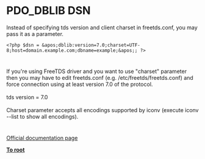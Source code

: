 # PDO_DBLIB DSN



Instead of specifying tds version and client charset in freetds.conf, you may pass it as a parameter.<br>

```
<?php $dsn = &apos;dblib:version=7.0;charset=UTF-8;host=domain.example.com;dbname=example;&apos;; ?>
```
  

#

If you&apos;re using FreeTDS driver and you want to use "charset" parameter then you may have to edit freetds.conf (e.g. /etc/freetds/freetds.conf) and force connection using at least version 7.0 of the protocol.<br><br>tds version = 7.0<br><br>Charset parameter accepts all encodings supported by iconv (execute iconv --list to show all encodings).  

#

[Official documentation page](https://www.php.net/manual/en/ref.pdo-dblib.connection.php)

**[To root](/README.md)**